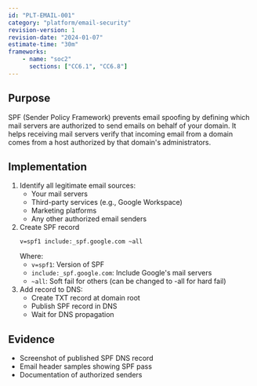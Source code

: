 ```yaml
---
id: "PLT-EMAIL-001"
category: "platform/email-security"
revision-version: 1
revision-date: "2024-01-07"
estimate-time: "30m"
frameworks:
    - name: "soc2"
      sections: ["CC6.1", "CC6.8"]
---
```


## Purpose
SPF (Sender Policy Framework) prevents email spoofing by defining
which mail servers are authorized to send emails on behalf of your
domain. It helps receiving mail servers verify that incoming email
from a domain comes from a host authorized by that domain's
administrators.

## Implementation

1. Identify all legitimate email sources:
   - Your mail servers
   - Third-party services (e.g., Google Workspace)
   - Marketing platforms
   - Any other authorized email senders
2. Create SPF record
   ```
   v=spf1 include:_spf.google.com ~all
   ```
   Where:
   - `v=spf1`: Version of SPF
   - `include:_spf.google.com`: Include Google's mail servers
   - `~all`: Soft fail for others (can be changed to -all for hard fail)
3. Add record to DNS:
   - Create TXT record at domain root
   - Publish SPF record in DNS
   - Wait for DNS propagation
   
## Evidence

- Screenshot of published SPF DNS record
- Email header samples showing SPF pass
- Documentation of authorized senders


